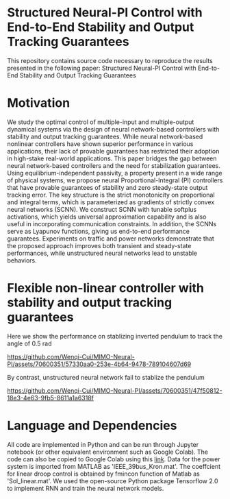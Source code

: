 # Structured Neural-PI Control with End-to-End Stability and Output Tracking Guarantees
This repository contains source code necessary to reproduce the results presented in the following paper:
Structured Neural-PI Control with End-to-End Stability and Output Tracking Guarantees




# Motivation
We study the optimal control of multiple-input and multiple-output dynamical systems via the design of neural network-based controllers with stability and output tracking guarantees. While neural network-based nonlinear controllers have shown superior performance in various applications, their lack of provable guarantees has restricted their adoption in high-stake real-world applications. This paper bridges the gap between neural network-based controllers and the need for stabilization guarantees. Using equilibrium-independent passivity, a property present in a wide range of physical systems, we propose neural Proportional-Integral (PI) controllers that have provable guarantees of stability and zero steady-state output tracking error. The key structure is the strict monotonicity on proportional and integral terms, which is parameterized as gradients of strictly convex neural networks (SCNN). We construct SCNN with tunable softplus activations, which yields universal approximation capability and is also useful in incorporating communication constraints. In addition, the SCNNs serve as Lyapunov functions, giving us end-to-end performance guarantees. Experiments on traffic and power networks demonstrate that the proposed approach improves both transient and steady-state performances, while unstructured neural networks lead to unstable behaviors.


# Flexible non-linear controller with stability and output tracking guarantees
Here we show the performance on stablizing inverted pendulum to track the angle of 0.5 rad

https://github.com/Wenqi-Cui/MIMO-Neural-PI/assets/70600351/57330aa0-253e-4b64-9478-789104607d69

By contrast, unstructured neural network fail to stablize the pendulum

https://github.com/Wenqi-Cui/MIMO-Neural-PI/assets/70600351/47f50812-18e3-4e63-9fb5-8611a1a6318f



# Language and Dependencies
All code are implemented in Python and can be run through Jupyter notebook (or other equivalent environment such as Google Colab). The code can also be copied to Google Colab using this [link](https://colab.research.google.com/drive/1vinnX16zuRR0I13ofpopk61zFeTMfwbK?usp=sharing/).
Data for the power system is imported from MATLAB as 'IEEE_39bus_Kron.mat'. The coeffcient for linear droop control is obtained by fmincon function of Matlab as 'Sol_linear.mat'. We used the open-source Python package Tensorflow 2.0 to implement RNN and train the neural network models.


